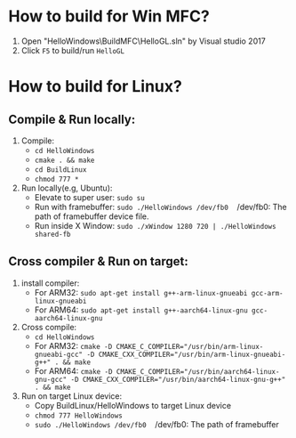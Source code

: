 # How to build for Win MFC?
1. Open "HelloWindows\BuildMFC\HelloGL.sln" by Visual studio 2017
2. Click `F5` to build/run `HelloGL`

# How to build for Linux?
## Compile & Run locally:
1. Compile:
    - `cd HelloWindows`
    - `cmake . && make`
    - `cd BuildLinux`
    - `chmod 777 *`
2. Run locally(e.g, Ubuntu):
    - Elevate to super user: `sudo su`
    - Run with framebuffer: `sudo ./HelloWindows /dev/fb0`&nbsp;&nbsp;&nbsp;&nbsp;/dev/fb0: The path of framebuffer device file.
    - Run inside X Window: `sudo ./xWindow 1280 720 | ./HelloWindows shared-fb`

## Cross compiler & Run on target:
1. install compiler:
    - For ARM32: `sudo apt-get install g++-arm-linux-gnueabi gcc-arm-linux-gnueabi`
    - For ARM64: `sudo apt-get install g++-aarch64-linux-gnu gcc-aarch64-linux-gnu`
2. Cross compile:
    - `cd HelloWindows`
    - For ARM32: `cmake -D CMAKE_C_COMPILER="/usr/bin/arm-linux-gnueabi-gcc" -D CMAKE_CXX_COMPILER="/usr/bin/arm-linux-gnueabi-g++" . && make`
    - For ARM64: `cmake -D CMAKE_C_COMPILER="/usr/bin/aarch64-linux-gnu-gcc" -D CMAKE_CXX_COMPILER="/usr/bin/aarch64-linux-gnu-g++" . && make`
3. Run on target Linux device:
    - Copy BuildLinux/HelloWindows to target Linux device
    - `chmod 777 HelloWindows`
    - `sudo ./HelloWindows /dev/fb0`&nbsp;&nbsp;&nbsp;&nbsp;/dev/fb0: The path of framebuffer
